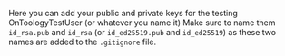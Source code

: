 Here you can add your public and private keys 
for the testing OnToologyTestUser (or whatever you name it)
Make sure to name them `id_rsa.pub` and `id_rsa` (or `id_ed25519.pub` and `id_ed25519`) as these
two names are added to the `.gitignore` file.
